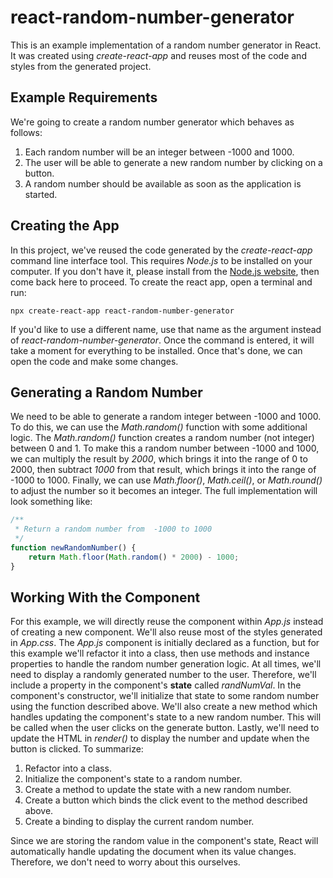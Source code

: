 # react-random-number-generator
This is an example implementation of a random number generator in React. It was created using *create-react-app* and reuses most of the code and styles from the generated project.

## Example Requirements
We're going to create a random number generator which behaves as follows:

1. Each random number will be an integer between -1000 and 1000.
1. The user will be able to generate a new random number by clicking on a button.
1. A random number should be available as soon as the application is started.

## Creating the App
In this project, we've reused the code generated by the *create-react-app* command line interface tool. This requires *Node.js* to be installed on your computer. If you don't have it, please install from the [Node.js website](https://nodejs.org/), then come back here to proceed. To create the react app, open a terminal and run:

```
npx create-react-app react-random-number-generator
```

If you'd like to use a different name, use that name as the argument instead of *react-random-number-generator*. Once the command is entered, it will take a moment for everything to be installed. Once that's done, we can open the code and make some changes.

## Generating a Random Number
We need to be able to generate a random integer between -1000 and 1000. To do this, we can use the *Math.random()* function with some additional logic. The *Math.random()* function creates a random number (not integer) between 0 and 1. To make this a random number between -1000 and 1000, we can multiply the result by *2000*, which brings it into the range of 0 to 2000, then subtract *1000* from that result, which brings it into the range of -1000 to 1000. Finally, we can use *Math.floor()*, *Math.ceil()*, or *Math.round()* to adjust the number so it becomes an integer. The full implementation will look something like:
```javascript
/**
 * Return a random number from  -1000 to 1000
 */
function newRandomNumber() {
    return Math.floor(Math.random() * 2000) - 1000;
}
```

## Working With the Component
For this example, we will directly reuse the component within *App.js* instead of creating a new component. We'll also reuse most of the styles generated in *App.css*. The *App.js* component is initially declared as a function, but for this example we'll refactor it into a class, then use methods and instance properties to handle the random number generation logic. At all times, we'll need to display a randomly generated number to the user. Therefore, we'll include a property in the component's **state** called *randNumVal*. In the component's constructor, we'll initialize that state to some random number using the function described above. We'll also create a new method which handles updating the component's state to a new random number. This will be called when the user clicks on the generate button. Lastly, we'll need to update the HTML in *render()* to display the number and update when the button is clicked. To summarize:

1. Refactor into a class.
1. Initialize the component's state to a random number.
1. Create a method to update the state with a new random number.
1. Create a button which binds the click event to the method described above.
1. Create a binding to display the current random number.

Since we are storing the random value in the component's state, React will automatically handle updating the document when its value changes. Therefore, we don't need to worry about this ourselves.